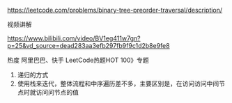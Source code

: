 https://leetcode.com/problems/binary-tree-preorder-traversal/description/

视频讲解

https://www.bilibili.com/video/BV1eg411w7gn?p=25&vd_source=dead283aa3efb297fb9f9c1d2b8e9fe8

热度
阿里巴巴、快手
LeetCode热题HOT 100》专题


1. 递归的方式
2. 使用栈来迭代，整体流程和中序遍历差不多，主要区别是，在访问访问中间节点时就访问问节点的值